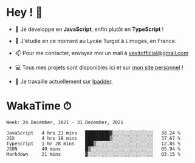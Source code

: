 # Hey ! 🌃

- 🔭 Je développe en **JavaScript**, enfin plutôt en **TypeScript** !

- 🌱 J'étudie en ce moment au Lycée Turgot à Limoges, en France.

- 📫 Pour me contacter, envoyez moi un mail à <a href="mailto:vexitofficial@gmail.com">vexitofficial@gmail.com</a>

- 💻 Tous mes projets sont disponibles ici et sur <a href="https://www.vexcited.me">mon site personnel</a> !

- 👀 Je travaille actuellement sur [lpadder](https://github.com/Vexcited/lpadder).

# WakaTime ⏱

<!--START_SECTION:waka-->
```text
Week: 24 December, 2021 - 31 December, 2021

JavaScript   4 hrs 21 mins   █████████▓░░░░░░░░░░░░░░░   38.24 % 
JSX          4 hrs 18 mins   █████████▒░░░░░░░░░░░░░░░   37.67 % 
TypeScript   1 hr 28 mins    ███▒░░░░░░░░░░░░░░░░░░░░░   12.85 % 
JSON         40 mins         █▒░░░░░░░░░░░░░░░░░░░░░░░   05.94 % 
Markdown     21 mins         ▓░░░░░░░░░░░░░░░░░░░░░░░░   03.15 % 
```
<!--END_SECTION:waka-->
